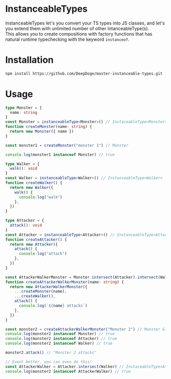 # InstanceableTypes

InstanceableTypes let's you convert your TS types into JS classes, and let's you extend them with unlimited number of other IntanceableType(s).<br />
This allows you to create compositions with factory functions that has natural runtime typechecking with the keyword `instanceof`.

# Installation

```bash
npm install https://github.com/DeepDoge/master-instanceable-types.git
```

# Usage

```ts
type Monster = {
  name: string
}
const Monster = instanceableType<Monster>() // InstaceableType<Monster>
function createMonster(name: string) {
  return new Monster({ name })
}

const monster1 = createMonster("monster 1") // Monster

console.log(monster1 instanceof Monster) // true

type Walker = {
  walk(): void
}
const Walker = instanceableType<Walker>() // InstanceableType<Walker>
function createWalker() {
  return new Walker({
    walk() {
      console.log("walk")
    },
  })
}

type Attacker = {
  attack(): void
}
const Attacker = instanceableType<Attacker>() // InstanceableType<Attacker>
function createAttacker() {
  return new Attacker({
    attack() {
      console.log("attack")
    },
  })
}

const AttackerWalkerMonster = Monster.intersect(Attacker).intersect(Walker) // InstanceableType<Monster & Attacker & Walker>
function createAttackerWalkerMonster(name: string) {
  return new AttackerWalkerMonster({
    ...createMonster(name),
    ...createWalker(),
    attack() {
      console.log(`${name} attacks`)
    },
  })
}

const monster2 = createAttackerWalkerMonster("Monster 2") // Monster & Attacker & Walker
console.log(monster2 instanceof Monster) // true
console.log(monster2 instanceof Attacker) // true
console.log(monster2 instanceof Walker) // true

monster2.attack() // "Monster 2 attacks"

// Event better, you can even do this!
const AttackerWalker = Attacker.intersect(Walker) // InstaceableType<Attacker & Walker>
console.log(monster2 instanceof AttackerWalker) // true
```
